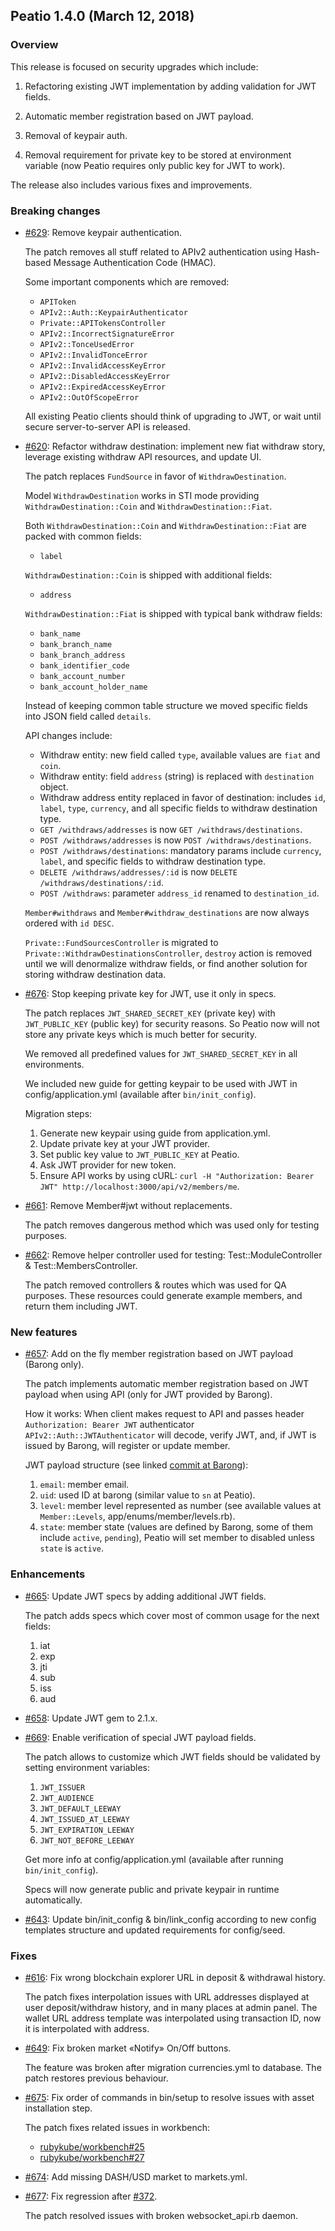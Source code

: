 ## Peatio 1.4.0 (March 12, 2018) ##

### Overview ###

  This release is focused on security upgrades which include:
  
  1. Refactoring existing JWT implementation by adding validation for JWT fields.

  2. Automatic member registration based on JWT payload.

  3. Removal of keypair auth.

  4. Removal requirement for private key to be stored at environment variable (now Peatio requires only public key for JWT to work).
  
  The release also includes various fixes and improvements.
  
### Breaking changes ###

* [#629](https://github.com/openware/peatio/pull/629): Remove keypair authentication.

  The patch removes all stuff related to APIv2 authentication using Hash-based Message Authentication Code (HMAC).
  
  Some important components which are removed:
  
  * `APIToken`
  * `APIv2::Auth::KeypairAuthenticator`
  * `Private::APITokensController`
  * `APIv2::IncorrectSignatureError`
  * `APIv2::TonceUsedError`
  * `APIv2::InvalidTonceError`
  * `APIv2::InvalidAccessKeyError`
  * `APIv2::DisabledAccessKeyError`
  * `APIv2::ExpiredAccessKeyError`
  * `APIv2::OutOfScopeError`
  
  All existing Peatio clients should think of upgrading to JWT, or wait until secure server-to-server API is released.

* [#620](https://github.com/openware/peatio/pull/620): Refactor withdraw destination: implement new fiat withdraw story, leverage existing withdraw API resources, and update UI.

  The patch replaces `FundSource` in favor of `WithdrawDestination`.
  
  Model `WithdrawDestination` works in STI mode providing `WithdrawDestination::Coin` and `WithdrawDestination::Fiat`.

  Both `WithdrawDestination::Coin` and `WithdrawDestination::Fiat` are packed with common fields:
  
  * `label`
  
  `WithdrawDestination::Coin` is shipped with additional fields:
  
  * `address`

  `WithdrawDestination::Fiat` is shipped with typical bank withdraw fields:
  
  * `bank_name`
  * `bank_branch_name`
  * `bank_branch_address`
  * `bank_identifier_code`
  * `bank_account_number`
  * `bank_account_holder_name`

  Instead of keeping common table structure we moved specific fields into JSON field called `details`.

  API changes include:
  
  * Withdraw entity: new field called `type`, available values are `fiat` and `coin`.
  * Withdraw entity: field `address` (string) is replaced with `destination` object.
  * Withdraw address entity replaced in favor of destination: includes `id`, `label`, `type`, `currency`, and all specific fields to withdraw destination type.
  * `GET /withdraws/addresses` is now `GET /withdraws/destinations`.
  * `POST /withdraws/addresses` is now `POST /withdraws/destinations`.
  * `POST /withdraws/destinations`: mandatory params include `currency`, `label`, and specific fields to withdraw destination type.
  * `DELETE /withdraws/addresses/:id` is now `DELETE /withdraws/destinations/:id`.
  * `POST /withdraws`: parameter `address_id` renamed to `destination_id`.

  `Member#withdraws` and `Member#withdraw_destinations` are now always ordered with `id DESC`.

  `Private::FundSourcesController` is migrated to `Private::WithdrawDestinationsController`, `destroy` action is removed until we will denormalize withdraw fields, or find another solution for storing withdraw destination data.

* [#676](https://github.com/openware/peatio/pull/676): Stop keeping private key for JWT, use it only in specs.

  The patch replaces `JWT_SHARED_SECRET_KEY` (private key) with `JWT_PUBLIC_KEY` (public key) for security reasons. So Peatio now will not store any private keys which is much better for security.
  
  We removed all predefined values for `JWT_SHARED_SECRET_KEY` in all environments.
  
  We included new guide for getting keypair to be used with JWT in config/application.yml (available after `bin/init_config`).
  
  Migration steps:
  
  1. Generate new keypair using guide from application.yml.
  2. Update private key at your JWT provider.
  3. Set public key value to `JWT_PUBLIC_KEY` at Peatio.
  4. Ask JWT provider for new token.
  5. Ensure API works by using cURL: `curl -H "Authorization: Bearer JWT" http://localhost:3000/api/v2/members/me`.

* [#661](https://github.com/openware/peatio/pull/661): Remove Member#jwt without replacements.

  The patch removes dangerous method which was used only for testing purposes.

* [#662](https://github.com/openware/peatio/pull/662): Remove helper controller used for testing: Test::ModuleController & Test::MembersController.

  The patch removed controllers & routes which was used for QA purposes. These resources could generate example members, and return them including JWT.

### New features ###

* [#657](https://github.com/openware/peatio/pull/657): Add on the fly member registration based on JWT payload (Barong only).

  The patch implements automatic member registration based on JWT payload when using API (only for JWT provided by Barong).
  
  How it works: When client makes request to API and passes header `Authorization: Bearer JWT` authenticator `APIv2::Auth::JWTAuthenticator` will decode, verify JWT, and, if JWT is issued by Barong, will register or update member.

  JWT payload structure (see linked [commit at Barong](https://github.com/openware/barong/commit/3196b9ca0ff749be7158c6dbbf6b8c13a6ca9999)):
  
  1. `email`: member email.
  2. `uid`: used ID at barong (similar value to `sn` at Peatio).
  3. `level`: member level represented as number (see available values at `Member::Levels`, app/enums/member/levels.rb).
  4. `state`: member state (values are defined by Barong, some of them include `active`, `pending`), Peatio will set member to disabled unless `state` is `active`.

### Enhancements ###

* [#665](https://github.com/openware/peatio/pull/665): Update JWT specs by adding additional JWT fields.

  The patch adds specs which cover most of common usage for the next fields:
  
  1. iat
  2. exp
  3. jti
  4. sub
  5. iss
  6. aud

* [#658](https://github.com/openware/peatio/pull/658): Update JWT gem to 2.1.x.

* [#669](https://github.com/openware/peatio/pull/669): Enable verification of special JWT payload fields.

  The patch allows to customize which JWT fields should be validated by setting environment variables:
  
  1. `JWT_ISSUER`
  2. `JWT_AUDIENCE`
  3. `JWT_DEFAULT_LEEWAY`
  4. `JWT_ISSUED_AT_LEEWAY`
  5. `JWT_EXPIRATION_LEEWAY`
  6. `JWT_NOT_BEFORE_LEEWAY`

  Get more info at config/application.yml (available after running `bin/init_config`).
  
  Specs will now generate public and private keypair in runtime automatically.

* [#643](https://github.com/openware/peatio/pull/643): Update bin/init_config & bin/link_config according to new config templates structure and updated requirements for config/seed.

### Fixes ###

* [#616](https://github.com/openware/peatio/pull/616): Fix wrong blockchain explorer URL in deposit & withdrawal history.

  The patch fixes interpolation issues with URL addresses displayed at user deposit/withdraw history, and in many places at admin panel. The wallet URL address template was interpolated using transaction ID, now it is interpolated with address.

* [#649](https://github.com/openware/peatio/pull/649): Fix broken market «Notify» On/Off buttons.

  The feature was broken after migration currencies.yml to database. The patch restores previous behaviour.

* [#675](https://github.com/openware/peatio/pull/675): Fix order of commands in bin/setup to resolve issues with asset installation step.

  The patch fixes related issues in workbench:
  
  * [rubykube/workbench#25](https://github.com/rubykube/workbench/issues/25)
  * [rubykube/workbench#27](https://github.com/rubykube/workbench/issues/27)

* [#674](https://github.com/openware/peatio/pull/674): Add missing DASH/USD market to markets.yml.

* [#677](https://github.com/openware/peatio/pull/677): Fix regression after [#372](https://github.com/rubykube/peatio/pull/372).

  The patch resolved issues with broken websocket_api.rb daemon.
